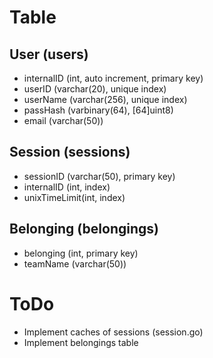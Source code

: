 # Table

## User (users)
- internalID (int, auto increment, primary key)
- userID (varchar(20), unique index)
- userName (varchar(256), unique index)
- passHash (varbinary(64), \[64\]uint8)
- email (varchar(50))

## Session (sessions)
- sessionID (varchar(50), primary key)
- internalID (int, index)
- unixTimeLimit(int, index)

## Belonging (belongings)
- belonging (int, primary key)
- teamName (varchar(50))

# ToDo
- Implement caches of sessions (session.go)
- Implement belongings table